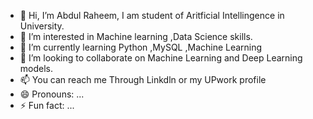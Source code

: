 - 👋 Hi, I’m Abdul Raheem, I am student of Aritficial Intellingence in University. 
- 👀 I’m interested in Machine learning ,Data Science skills.
- 🌱 I’m currently learning Python ,MySQL ,Machine Learning
- 💞️ I’m looking to collaborate on Machine Learning and Deep Learning models.
- 📫 You can reach me Through Linkdln or my UPwork profile
- 😄 Pronouns: ...
- ⚡ Fun fact: ...

<!---
Abdul-AI-creator/Abdul-AI-creator is a ✨ special ✨ repository because its `README.md` (this file) appears on your GitHub profile.
You can click the Preview link to take a look at your changes.
--->
